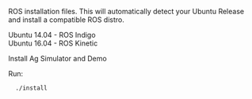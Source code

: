 
ROS installation files. This will automatically detect your Ubuntu Release and install a compatible ROS distro. 

Ubuntu 14.04 - ROS Indigo   
Ubuntu 16.04 - ROS Kinetic

Install Ag Simulator and Demo

Run:

```
  ./install
```

